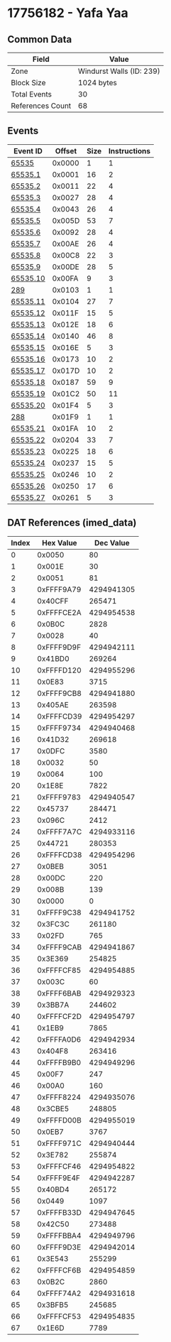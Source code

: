# 17756182 - Yafa Yaa

## Common Data

| Field            | Value                    |
|------------------|--------------------------|
| Zone             | Windurst Walls (ID: 239) |
| Block Size       | 1024 bytes               |
| Total Events     | 30                       |
| References Count | 68                       |

## Events

| Event ID                  | Offset   |   Size |   Instructions |
|---------------------------|----------|--------|----------------|
| [65535](./65535.md)       | 0x0000   |      1 |              1 |
| [65535.1](./65535.1.md)   | 0x0001   |     16 |              2 |
| [65535.2](./65535.2.md)   | 0x0011   |     22 |              4 |
| [65535.3](./65535.3.md)   | 0x0027   |     28 |              4 |
| [65535.4](./65535.4.md)   | 0x0043   |     26 |              4 |
| [65535.5](./65535.5.md)   | 0x005D   |     53 |              7 |
| [65535.6](./65535.6.md)   | 0x0092   |     28 |              4 |
| [65535.7](./65535.7.md)   | 0x00AE   |     26 |              4 |
| [65535.8](./65535.8.md)   | 0x00C8   |     22 |              3 |
| [65535.9](./65535.9.md)   | 0x00DE   |     28 |              5 |
| [65535.10](./65535.10.md) | 0x00FA   |      9 |              3 |
| [289](./289.md)           | 0x0103   |      1 |              1 |
| [65535.11](./65535.11.md) | 0x0104   |     27 |              7 |
| [65535.12](./65535.12.md) | 0x011F   |     15 |              5 |
| [65535.13](./65535.13.md) | 0x012E   |     18 |              6 |
| [65535.14](./65535.14.md) | 0x0140   |     46 |              8 |
| [65535.15](./65535.15.md) | 0x016E   |      5 |              3 |
| [65535.16](./65535.16.md) | 0x0173   |     10 |              2 |
| [65535.17](./65535.17.md) | 0x017D   |     10 |              2 |
| [65535.18](./65535.18.md) | 0x0187   |     59 |              9 |
| [65535.19](./65535.19.md) | 0x01C2   |     50 |             11 |
| [65535.20](./65535.20.md) | 0x01F4   |      5 |              3 |
| [288](./288.md)           | 0x01F9   |      1 |              1 |
| [65535.21](./65535.21.md) | 0x01FA   |     10 |              2 |
| [65535.22](./65535.22.md) | 0x0204   |     33 |              7 |
| [65535.23](./65535.23.md) | 0x0225   |     18 |              6 |
| [65535.24](./65535.24.md) | 0x0237   |     15 |              5 |
| [65535.25](./65535.25.md) | 0x0246   |     10 |              2 |
| [65535.26](./65535.26.md) | 0x0250   |     17 |              6 |
| [65535.27](./65535.27.md) | 0x0261   |      5 |              3 |

## DAT References (imed_data)

|   Index | Hex Value   |   Dec Value |
|---------|-------------|-------------|
|       0 | 0x0050      |          80 |
|       1 | 0x001E      |          30 |
|       2 | 0x0051      |          81 |
|       3 | 0xFFFF9A79  |  4294941305 |
|       4 | 0x40CFF     |      265471 |
|       5 | 0xFFFFCE2A  |  4294954538 |
|       6 | 0x0B0C      |        2828 |
|       7 | 0x0028      |          40 |
|       8 | 0xFFFF9D9F  |  4294942111 |
|       9 | 0x41BD0     |      269264 |
|      10 | 0xFFFFD120  |  4294955296 |
|      11 | 0x0E83      |        3715 |
|      12 | 0xFFFF9CB8  |  4294941880 |
|      13 | 0x405AE     |      263598 |
|      14 | 0xFFFFCD39  |  4294954297 |
|      15 | 0xFFFF9734  |  4294940468 |
|      16 | 0x41D32     |      269618 |
|      17 | 0x0DFC      |        3580 |
|      18 | 0x0032      |          50 |
|      19 | 0x0064      |         100 |
|      20 | 0x1E8E      |        7822 |
|      21 | 0xFFFF9783  |  4294940547 |
|      22 | 0x45737     |      284471 |
|      23 | 0x096C      |        2412 |
|      24 | 0xFFFF7A7C  |  4294933116 |
|      25 | 0x44721     |      280353 |
|      26 | 0xFFFFCD38  |  4294954296 |
|      27 | 0x0BEB      |        3051 |
|      28 | 0x00DC      |         220 |
|      29 | 0x008B      |         139 |
|      30 | 0x0000      |           0 |
|      31 | 0xFFFF9C38  |  4294941752 |
|      32 | 0x3FC3C     |      261180 |
|      33 | 0x02FD      |         765 |
|      34 | 0xFFFF9CAB  |  4294941867 |
|      35 | 0x3E369     |      254825 |
|      36 | 0xFFFFCF85  |  4294954885 |
|      37 | 0x003C      |          60 |
|      38 | 0xFFFF6BAB  |  4294929323 |
|      39 | 0x3BB7A     |      244602 |
|      40 | 0xFFFFCF2D  |  4294954797 |
|      41 | 0x1EB9      |        7865 |
|      42 | 0xFFFFA0D6  |  4294942934 |
|      43 | 0x404F8     |      263416 |
|      44 | 0xFFFFB9B0  |  4294949296 |
|      45 | 0x00F7      |         247 |
|      46 | 0x00A0      |         160 |
|      47 | 0xFFFF8224  |  4294935076 |
|      48 | 0x3CBE5     |      248805 |
|      49 | 0xFFFFD00B  |  4294955019 |
|      50 | 0x0EB7      |        3767 |
|      51 | 0xFFFF971C  |  4294940444 |
|      52 | 0x3E782     |      255874 |
|      53 | 0xFFFFCF46  |  4294954822 |
|      54 | 0xFFFF9E4F  |  4294942287 |
|      55 | 0x40BD4     |      265172 |
|      56 | 0x0449      |        1097 |
|      57 | 0xFFFFB33D  |  4294947645 |
|      58 | 0x42C50     |      273488 |
|      59 | 0xFFFFBBA4  |  4294949796 |
|      60 | 0xFFFF9D3E  |  4294942014 |
|      61 | 0x3E543     |      255299 |
|      62 | 0xFFFFCF6B  |  4294954859 |
|      63 | 0x0B2C      |        2860 |
|      64 | 0xFFFF74A2  |  4294931618 |
|      65 | 0x3BFB5     |      245685 |
|      66 | 0xFFFFCF53  |  4294954835 |
|      67 | 0x1E6D      |        7789 |
